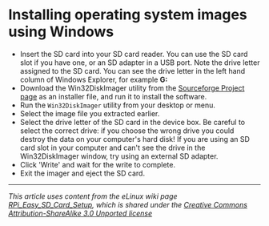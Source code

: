 # Installing operating system images using Windows

- Insert the SD card into your SD card reader. You can use the SD card slot if you have one, or an SD adapter in a USB port. Note the drive letter assigned to the SD card. You can see the drive letter in the left hand column of Windows Explorer, for example **G:**
- Download the Win32DiskImager utility from the [Sourceforge Project page](http://sourceforge.net/projects/win32diskimager/) as an installer file, and run it to install the software.
- Run the `Win32DiskImager` utility from your desktop or menu.
- Select the image file you extracted earlier.
- Select the drive letter of the SD card in the device box. Be careful to select the correct drive: if you choose the wrong drive you could destroy the data on your computer's hard disk! If you are using an SD card slot in your computer and can't see the drive in the Win32DiskImager window, try using an external SD adapter.
- Click 'Write' and wait for the write to complete.
- Exit the imager and eject the SD card.

---

*This article uses content from the eLinux wiki page [RPi_Easy_SD_Card_Setup](http://elinux.org/RPi_Easy_SD_Card_Setup), which is shared under the [Creative Commons Attribution-ShareAlike 3.0 Unported license](http://creativecommons.org/licenses/by-sa/3.0/)*
